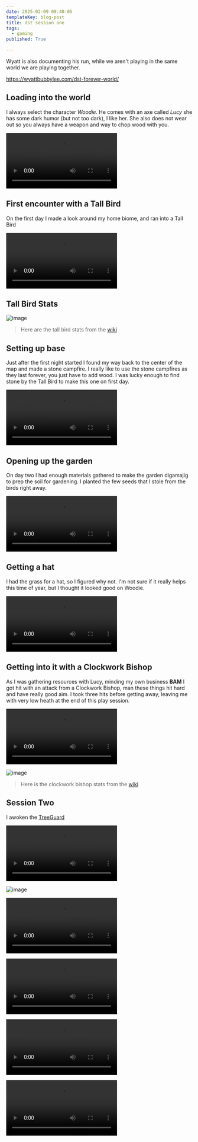 ```yaml
---
date: 2025-02-09 09:40:05
templateKey: blog-post
title: dst session one
tags:
  - gaming
published: True

---
```


Wyatt is also documenting his run, while we aren't playing in the same world we
are playing together.

<https://wyattbubbylee.com/dst-forever-world/>

## Loading into the world

I always select the character _Woodie_.  He comes with an axe called _Lucy_ she
has some dark humor (but not too dark), I like her.  She also does not wear out
so you always have a weapon and way to chop wood with you.

![dst-1-1.mp4](https://dropper.wayl.one/api/file/4408f5bd-4f20-4e88-8d0f-599155c5637c.mp4)

## First encounter with a Tall Bird

On the first day I made a look around my home biome, and ran into a Tall Bird

![dst-1-2.mp4](https://dropper.wayl.one/api/file/8bb62b1c-4a0f-4660-9f54-1c4ad04b28cf.mp4)

## Tall Bird Stats

![image](https://dropper.wayl.one/api/file/9d18495d-300b-4719-8bf6-13408ad507f1.webp)

> Here are the tall bird stats from the [wiki](https://dontstarve.fandom.com/wiki/Tallbird)

## Setting up base

Just after the first night started I found my way back to the center of the map
and made a stone campfire.  I really like to use the stone campfires as they
last forever, you just have to add wood.  I was lucky enough to find stone by
the Tall Bird to make this one on first day.

![dst-1-3.mp4](https://dropper.wayl.one/api/file/f6d07c07-1d0a-40c9-9930-36c1e48aa69e.mp4)

## Opening up the garden

On day two I had enough materials gathered to make the garden digamajig to prep
the soil for gardening.  I planted the few seeds that I stole from the birds
right away.

![dst-1-4.mp4](https://dropper.wayl.one/api/file/43e6e5db-4750-4a32-8f53-652fbd7ffaf7.mp4)

## Getting a hat

I had the grass for a hat, so I figured why not.  I'm not sure if  it really
helps this time of year, but I thought it looked good on Woodie.

![dst-1-5.mp4](https://dropper.wayl.one/api/file/813977e6-f954-43e8-882d-82afb66814d6.mp4)

## Getting into it with a Clockwork Bishop

As I was gathering resources with Lucy, minding my own business **BAM** I got
hit with an attack from a Clockwork Bishop, man these things hit hard and have
really good aim.  I took three hits before getting away, leaving me with very
low heath at the end of this play session.

![dst-1-6.mp4](https://dropper.wayl.one/api/file/36f4e4b8-16ee-4183-8de3-c2f96edd36e2.mp4)

![image](https://dropper.wayl.one/api/file/805aadc7-9dff-44ee-8640-8f8ec1d21de8.webp)

> Here is the clockwork bishop stats from the [wiki](https://dontstarve.fandom.com/wiki/Clockwork_Bishop)

## Session Two

I awoken the [TreeGuard](https://dontstarve.fandom.com/wiki/Treeguard)

![dst-2-1.mp4](https://dropper.wayl.one/api/file/24fa3268-04a5-4c23-b62c-c60bfdad0084.mp4)

![image](https://dropper.wayl.one/api/file/61712606-6aeb-43b1-bea0-5f879d52345b.webp)

![dst-2-2.mp4](https://dropper.wayl.one/api/file/f12b162b-c1be-431d-91ae-a8559490befe.mp4)

![dst-2-4.mp4](https://dropper.wayl.one/api/file/510c8290-01b1-4350-b668-ac8ca53cf6c1.mp4)

![dst-2-3.mp4](https://dropper.wayl.one/api/file/9c8b4b37-beb4-41e3-b264-388811eb8f62.mp4)

![dst-2-5.mp4](https://dropper.wayl.one/api/file/33c62075-535f-47c9-847e-3f0b0a05ec10.mp4)
